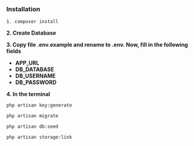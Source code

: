 ### Installation

~~~
1. composer install
~~~

**2. Create Database**

**3. Copy file .env.example and rename to .env. Now, fill in the following fields**

* **APP_URL**
* **DB_DATABASE**
* **DB_USERNAME**
* **DB_PASSWORD**

**4. In the terminal**

~~~
php artisan key:generate
~~~

~~~
php artisan migrate
~~~

~~~
php artisan db:seed
~~~

~~~
php artisan storage:link
~~~
